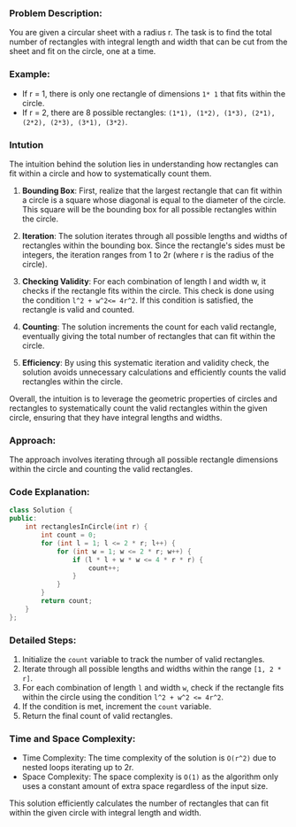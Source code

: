 
### Problem Description:
You are given a circular sheet with a radius r. The task is to find the total number of rectangles with integral length and width that can be cut from the sheet and fit on the circle, one at a time.

### Example:
- If r = 1, there is only one rectangle of dimensions `1* 1` that fits within the circle.
- If r = 2, there are 8 possible rectangles: `(1*1), (1*2), (1*3), (2*1), (2*2), (2*3), (3*1), (3*2)`.

### Intution
The intuition behind the solution lies in understanding how rectangles can fit within a circle and how to systematically count them.

1. **Bounding Box**: First, realize that the largest rectangle that can fit within a circle is a square whose diagonal is equal to the diameter of the circle. This square will be the bounding box for all possible rectangles within the circle.

2. **Iteration**: The solution iterates through all possible lengths and widths of rectangles within the bounding box. Since the rectangle's sides must be integers, the iteration ranges from 1 to 2r (where r is the radius of the circle).

3. **Checking Validity**: For each combination of length l and width  w, it checks if the rectangle fits within the circle. This check is done using the condition  `l^2 + w^2<= 4r^2`. If this condition is satisfied, the rectangle is valid and counted.

4. **Counting**: The solution increments the count for each valid rectangle, eventually giving the total number of rectangles that can fit within the circle.

5. **Efficiency**: By using this systematic iteration and validity check, the solution avoids unnecessary calculations and efficiently counts the valid rectangles within the circle.

Overall, the intuition is to leverage the geometric properties of circles and rectangles to systematically count the valid rectangles within the given circle, ensuring that they have integral lengths and widths.


### Approach:
The approach involves iterating through all possible rectangle dimensions within the circle and counting the valid rectangles.

### Code Explanation:
```cpp
class Solution {
public:
    int rectanglesInCircle(int r) {
        int count = 0;
        for (int l = 1; l <= 2 * r; l++) {
            for (int w = 1; w <= 2 * r; w++) {
                if (l * l + w * w <= 4 * r * r) {
                    count++;
                }
            }
        }
        return count;
    }
};
```

### Detailed Steps:
1. Initialize the `count` variable to track the number of valid rectangles.
2. Iterate through all possible lengths and widths within the range `[1, 2 * r]`.
3. For each combination of length `l` and width `w`, check if the rectangle fits within the circle using the condition `l^2 + w^2 <= 4r^2`.
4. If the condition is met, increment the `count` variable.
5. Return the final count of valid rectangles.

### Time and Space Complexity:
- Time Complexity: The time complexity of the solution is `O(r^2)` due to nested loops iterating up to  2r.
- Space Complexity: The space complexity is `O(1)` as the algorithm only uses a constant amount of extra space regardless of the input size.

This solution efficiently calculates the number of rectangles that can fit within the given circle with integral length and width.
